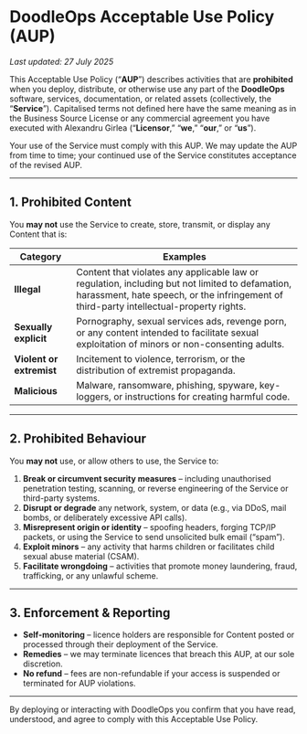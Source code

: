 # DoodleOps Acceptable Use Policy (AUP)

_Last updated: 27 July 2025_

This Acceptable Use Policy (“**AUP**”) describes activities that are **prohibited** when you deploy, distribute, or otherwise use any part of the **DoodleOps** software, services, documentation, or related assets (collectively, the “**Service**”).  Capitalised terms not defined here have the same meaning as in the Business Source License or any commercial agreement you have executed with Alexandru Girlea (“**Licensor**,” “**we**,” “**our**,” or “**us**”).

Your use of the Service must comply with this AUP.  We may update the AUP from time to time; your continued use of the Service constitutes acceptance of the revised AUP.

---

## 1. Prohibited Content

You **may not** use the Service to create, store, transmit, or display any Content that is:

| Category | Examples |
|-----------|----------|
| **Illegal** | Content that violates any applicable law or regulation, including but not limited to defamation, harassment, hate speech, or the infringement of third-party intellectual-property rights. |
| **Sexually explicit** | Pornography, sexual services ads, revenge porn, or any content intended to facilitate sexual exploitation of minors or non-consenting adults. |
| **Violent or extremist** | Incitement to violence, terrorism, or the distribution of extremist propaganda. |
| **Malicious** | Malware, ransomware, phishing, spyware, key-loggers, or instructions for creating harmful code. |

---

## 2. Prohibited Behaviour

You **may not** use, or allow others to use, the Service to:

1. **Break or circumvent security measures** – including unauthorised penetration testing, scanning, or reverse engineering of the Service or third-party systems.  
2. **Disrupt or degrade** any network, system, or data (e.g., via DDoS, mail bombs, or deliberately excessive API calls).  
3. **Misrepresent origin or identity** – spoofing headers, forging TCP/IP packets, or using the Service to send unsolicited bulk email (“spam”).  
4. **Exploit minors** – any activity that harms children or facilitates child sexual abuse material (CSAM).  
5. **Facilitate wrongdoing** – activities that promote money laundering, fraud, trafficking, or any unlawful scheme.  

---

## 3. Enforcement & Reporting

* **Self-monitoring** – licence holders are responsible for Content posted or processed through their deployment of the Service.  
* **Remedies** – we may terminate licences that breach this AUP, at our sole discretion.  
* **No refund** – fees are non-refundable if your access is suspended or terminated for AUP violations.  

---

By deploying or interacting with DoodleOps you confirm that you have read, understood, and agree to comply with this Acceptable Use Policy.